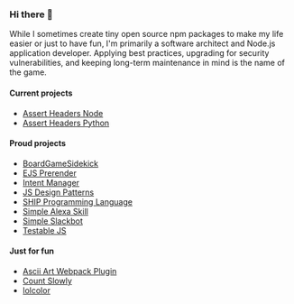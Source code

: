 ### Hi there 👋

While I sometimes create tiny open source npm packages to make my life easier or just to have fun, I'm primarily a software architect and Node.js application developer. Applying best practices, upgrading for security vulnerabilities, and keeping long-term maintenance in mind is the name of the game.

#### Current projects

- [Assert Headers Node](https://github.com/djragsdale/assert-headers-node)
- [Assert Headers Python](https://github.com/djragsdale/assert-headers-python)

#### Proud projects

- [BoardGameSidekick](https://github.com/djragsdale/board-game-sidekick)
- [EJS Prerender](https://github.com/djragsdale/ejs-prerender)
- [Intent Manager](https://github.com/wilderbeest/intent-manager)
- [JS Design Patterns](https://github.com/djragsdale/design-patterns)
- [SHIP Programming Language](https://github.com/djragsdale/ship)
- [Simple Alexa Skill](https://github.com/djragsdale/simple-alexa-skill)
- [Simple Slackbot](https://github.com/djragsdale/simple-slackbot)
- [Testable JS](https://github.com/djragsdale/testable-js-talk)

#### Just for fun

- [Ascii Art Webpack Plugin](https://github.com/djragsdale/ascii-art-webpack-plugin)
- [Count Slowly](https://github.com/wilderbeest/count-slowly)
- [lolcolor](https://github.com/djragsdale/lolcolor)

<!--
**djragsdale/djragsdale** is a ✨ _special_ ✨ repository because its `README.md` (this file) appears on your GitHub profile.

Here are some ideas to get you started:

- 🔭 I’m currently working on ...
- 🌱 I’m currently learning ...
- 👯 I’m looking to collaborate on ...
- 🤔 I’m looking for help with ...
- 💬 Ask me about ...
- 📫 How to reach me: ...
- 😄 Pronouns: ...
- ⚡ Fun fact: ...
-->

